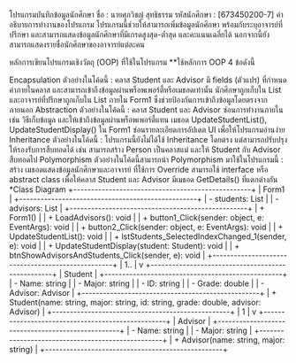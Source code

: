 โปรแกรมบันทึกข้อมูลนักศึกษา
ชื่อ : นายศุภวิชญ์ สุทธิธรรม
รหัสนักศึกษา : [673450200-7]
คำอธิบายการทำงานของโปรแกรม
โปรแกรมนี้ช่วยให้สามารถเพิ่มข้อมูลนักศึกษา พร้อมกับระบุอาจารย์ที่ปรึกษา และสามารถแสดงข้อมูลนักศึกษาที่มีเกรดสูงสุด-ต่ำสุด และคะแนนเฉลี่ยได้ นอกจากนี้ยังสามารถแสดงรายชื่อนักศึกษาของอาจารย์แต่ละคน

หลักการเขียนโปรแกรมเชิงวัตถุ (OOP) ที่ใช้ในโปรแกรม
**ใช้หลักการ OOP 4 ข้อดังนี้

Encapsulation ตัวอย่างในโค้ดนี้ : คลาส Student และ Advisor มี fields (ตัวแปร) ที่กำหนดค่าภายในคลาส และสามารถเข้าถึงข้อมูลผ่านพร็อพเพอร์ตี้หรือเมธอดเท่านั้น นักศึกษาถูกเก็บใน List และอาจารย์ที่ปรึกษาถูกเก็บใน List ภายใน Form1 ซึ่งช่วยป้องกันการเข้าถึงข้อมูลโดยตรงจากภายนอก
Abstraction ตัวอย่างในโค้ดนี้ : คลาส Student และ Advisor ซ่อนการทำงานภายใน เช่น วิธีเก็บข้อมูล และให้เข้าถึงข้อมูลผ่านพร็อพเพอร์ตี้แทน เมธอด UpdateStudentList(), UpdateStudentDisplay() ใน Form1 ซ่อนรายละเอียดการอัปเดต UI เพื่อให้โปรแกรมอ่านง่าย
Inheritance ตัวอย่างในโค้ดนี้ : โปรแกรมนี้ยังไม่ได้ใช้ Inheritance โดยตรง แต่สามารถปรับปรุงให้รองรับการสืบทอดได้ เช่น สามารถสร้าง Person เป็นคลาสแม่ และให้ Student กับ Advisor สืบทอดไป
Polymorphism ตัวอย่างในโค้ดนี้สามารถนำ Polymorphism มาใช้ในโปรแกรมนี้ : สร้าง เมธอดแสดงข้อมูลนักศึกษาและอาจารย์ ที่ใช้การ Override สามารถใช้ interface หรือ abstract class เพื่อให้คลาส Student และ Advisor มีเมธอด GetDetails() ที่แตกต่างกัน
*Class Diagram +--------------------------------------------------+ | Form1 | +--------------------------------------------------+ | - students: List | | - advisors: List | +--------------------------------------------------+ | + Form1() | | + LoadAdvisors(): void | | + button1_Click(sender: object, e: EventArgs): void | | + button2_Click(sender: object, e: EventArgs): void | | + UpdateStudentList(): void | | + lstStudents_SelectedIndexChanged_1(sender, e): void | | + UpdateStudentDisplay(student: Student): void | | + btnShowAdvisorsAndStudents_Click(sender, e): void | +--------------------------------------------------+ | 1..
|
v
+--------------------------------------------------+ | Student | +--------------------------------------------------+ | - Name: string | | - Major: string | | - ID: string | | - Grade: double | | - Advisor: Advisor | +--------------------------------------------------+ | + Student(name: string, major: string, id: string, grade: double, advisor: Advisor) | +--------------------------------------------------+ | 1
|
v
+--------------------------------------------------+ | Advisor | +--------------------------------------------------+ | - Name: string | | - Major: string | +--------------------------------------------------+ | + Advisor(name: string, major: string) | +--------------------------------------------------+
